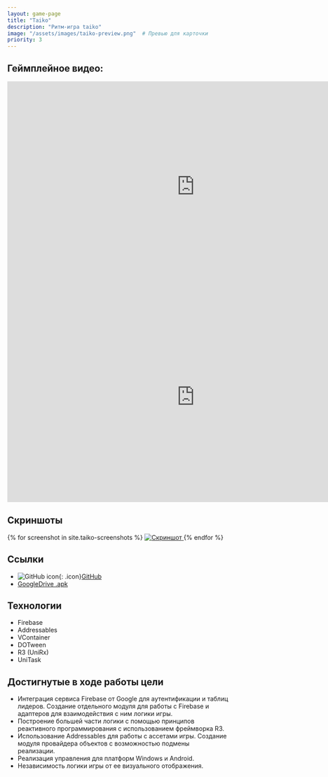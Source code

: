 ```yaml
---
layout: game-page
title: "Taiko"
description: "Ритм-игра taiko"
image: "/assets/images/taiko-preview.png"  # Превью для карточки
priority: 3
---
```


## Геймплейное видео:
<div class="video-grid">
<iframe 
  width="853" 
  height="480" 
  src="https://www.youtube.com/embed/Rv4SX6Viylc" 
  frameborder="0" 
  allowfullscreen>
</iframe>
<iframe src="https://vkvideo.ru/video_ext.php?oid=-231591601&id=456239022&hd=2&hash=c26e640104b6f2cc&autoplay=1" width="853" height="480" style="background-color: #000" allow="encrypted-media; fullscreen; picture-in-picture; screen-wake-lock;" frameborder="0" allowfullscreen></iframe>
</div>

## Скриншоты
 <div class="gallery">
    {% for screenshot in site.taiko-screenshots %}
  <a href="{{ screenshot.image | relative_url }}" data-lightbox="gallery" data-title="Скриншот">
        <img src="{{ screenshot.image | relative_url }}" alt="Скриншот" class="project-image">
    </a>
{% endfor %}
</div> 

<script src="https://cdnjs.cloudflare.com/ajax/libs/lightbox2/2.11.3/js/lightbox-plus-jquery.min.js"></script>
<script>
    // Инициализация с настройками
    lightbox.option({
        'resizeDuration': 200,
        'wrapAround': true,
        'fadeDuration': 200,
        'disableScrolling': false,
        'fitImagesInViewport': false,
        'maxWidth': 1280,
        'maxHeight': 720,
        'positionFromTop': 100
    })
</script>

## Ссылки  
- ![GitHub icon](https://github.githubassets.com/favicons/favicon.svg){: .icon}[GitHub](https://github.com/furyohfury/FreeRealEstate/tree/Taiko)
- [GoogleDrive .apk](https://drive.google.com/file/d/1CwqQrRcmiv9DTQFTY_kUM9-Rbo4HtuHo/view?usp=sharing)

## Технологии
- Firebase
- Addressables
- VContainer
- DOTween
- R3 (UniRx)
- UniTask

## Достигнутые в ходе работы цели
- Интеграция сервиса Firebase от Google для аутентификации и таблиц лидеров. Создание отдельного модуля для работы с Firebase и адаптеров для взаимодействия с ним логики игры.
- Построение большей части логики с помощью принципов реактивного программирования с использованием фреймворка R3.
- Использование Addressables для работы с ассетами игры. Создание модуля провайдера объектов с возможностью подмены реализации.
- Реализация управления для платформ Windows и Android.
- Независимость логики игры от ее визуального отображения.